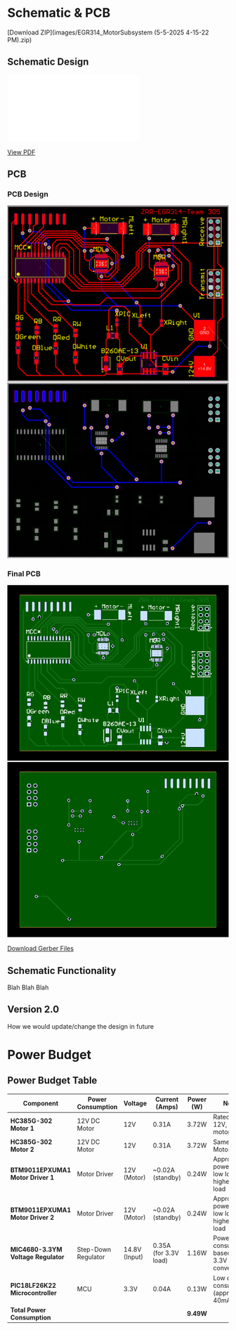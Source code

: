 # **Schematic & PCB**
[Download ZIP](images/EGR314_MotorSubsystem (5-5-2025 4-15-22 PM).zip)

## **Schematic Design**
![SystemSchematic](images/EGR314MotorSystem.pdf)

[View PDF](images/EGR314MotorSystem.pdf)

## **PCB**
### **PCB Design**
![PCBTop](docs/images/PCBDesignTOP.png)
![PCBBottom](docs/images/PCBDesignBOTTOM.png)

### **Final PCB**
![PCBFront](docs/images/MOTORPCBFRONT.png)
![PCBBack](docs/images/MOTORPCBBACK.png)

[Download Gerber Files](docs/images/PCB.zip)

## **Schematic Functionality**
Blah Blah Blah

## **Version 2.0**
How we would update/change the design in future

# Power Budget
## Power Budget Table

| **Component**                           | **Power Consumption**       | **Voltage**     | **Current (Amps)** | **Power (W)**       | **Notes**                                               |
|-----------------------------------------|-----------------------------|-----------------|--------------------|---------------------|---------------------------------------------------------|
| **HC385G-302 Motor 1**                 | 12V DC Motor                | 12V             | 0.31A              | 3.72W               | Rated at 12V, 0.31A motor                                 |
| **HC385G-302 Motor 2**                 | 12V DC Motor                | 12V             | 0.31A              | 3.72W               | Same as Motor 1                                           |
| **BTM9011EPXUMA1 Motor Driver 1**      | Motor Driver                | 12V (Motor)     | ~0.02A (standby)    | 0.24W               | Approximate power for low load; higher at full load    |
| **BTM9011EPXUMA1 Motor Driver 2**      | Motor Driver                | 12V (Motor)     | ~0.02A (standby)    | 0.24W               | Approximate power for low load; higher at full load    |
| **MIC4680-3.3YM Voltage Regulator**   | Step-Down Regulator         | 14.8V (Input)   | 0.35A (for 3.3V load) | 1.16W               | Power consumed based on 3.3V conversion                |
| **PIC18LF26K22 Microcontroller**       | MCU                         | 3.3V            | 0.04A              | 0.13W               | Low current consumption (approx. 40mA)                 |
| **Total Power Consumption**            |                             |                 |                    | **9.49W**            |                                                         |
